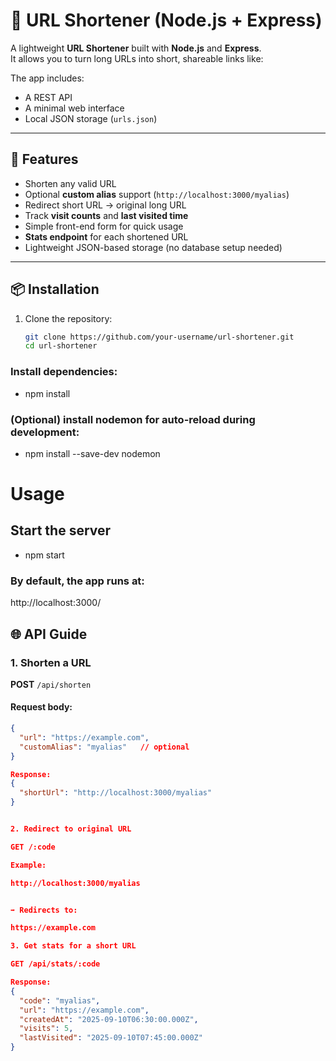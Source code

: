 # 🔗 URL Shortener (Node.js + Express)

A lightweight **URL Shortener** built with **Node.js** and **Express**.  
It allows you to turn long URLs into short, shareable links like:


The app includes:
- A REST API
- A minimal web interface
- Local JSON storage (`urls.json`)

---

## 🚀 Features

- Shorten any valid URL
- Optional **custom alias** support (`http://localhost:3000/myalias`)
- Redirect short URL → original long URL
- Track **visit counts** and **last visited time**
- Simple front-end form for quick usage
- **Stats endpoint** for each shortened URL
- Lightweight JSON-based storage (no database setup needed)

---

## 📦 Installation

1. Clone the repository:
   ```bash
   git clone https://github.com/your-username/url-shortener.git
   cd url-shortener

### Install dependencies:

- npm install

### (Optional) install nodemon for auto-reload during development:

- npm install --save-dev nodemon

# Usage
## Start the server
- npm start

### By default, the app runs at:

http://localhost:3000/

## 🌐 API Guide

### 1. Shorten a URL

**POST** `/api/shorten`

#### Request body:
```json
{
  "url": "https://example.com",
  "customAlias": "myalias"   // optional
}

Response:
{
  "shortUrl": "http://localhost:3000/myalias"
}


2. Redirect to original URL

GET /:code

Example:

http://localhost:3000/myalias


➡️ Redirects to:

https://example.com

3. Get stats for a short URL

GET /api/stats/:code

Response:
{
  "code": "myalias",
  "url": "https://example.com",
  "createdAt": "2025-09-10T06:30:00.000Z",
  "visits": 5,
  "lastVisited": "2025-09-10T07:45:00.000Z"
}